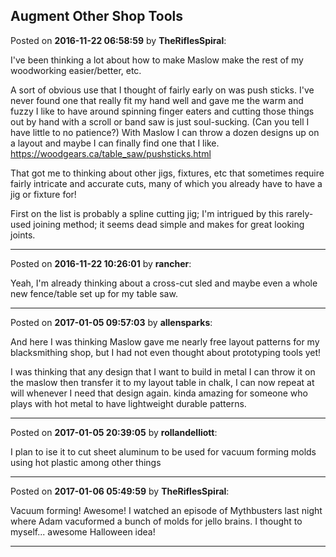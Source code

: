 ## Augment Other Shop Tools
Posted on **2016-11-22 06:58:59** by **TheRiflesSpiral**:

I've been thinking a lot about how to make Maslow make the rest of my woodworking easier/better, etc.



A sort of obvious use that I thought of fairly early on was push sticks. I've never found one that really fit my hand well and gave me the warm and fuzzy I like to have around spinning finger eaters and cutting those things out by hand with a scroll or band saw is just soul-sucking. (Can you tell I have little to no patience?) With Maslow I can throw a dozen designs up on a layout and maybe I can finally find one that I like. https://woodgears.ca/table_saw/pushsticks.html



That got me to thinking about other jigs, fixtures, etc that sometimes require fairly intricate and accurate cuts, many of which you already have to have a jig or fixture for!



First on the list is probably a spline cutting jig; I'm intrigued by this rarely-used joining method; it seems dead simple and makes for great looking joints.

---

Posted on **2016-11-22 10:26:01** by **rancher**:

Yeah, I'm already thinking about a cross-cut sled and maybe even a whole new fence/table set up for my table saw.

---

Posted on **2017-01-05 09:57:03** by **allensparks**:

And here I was thinking Maslow gave me nearly free layout patterns for my blacksmithing shop, but I had not even thought about prototyping tools yet! 



I was thinking that any design that I want to build in metal I can throw it on the maslow then transfer it to my layout table in chalk, I can now repeat at will whenever I need that design again. kinda amazing for someone who plays with hot metal to have lightweight durable patterns.

---

Posted on **2017-01-05 20:39:05** by **rollandelliott**:

I plan to ise it to cut sheet aluminum to be used for vacuum forming molds using hot plastic among other things

---

Posted on **2017-01-06 05:49:59** by **TheRiflesSpiral**:

Vacuum forming! Awesome! I watched an episode of Mythbusters last night where Adam vacuformed a bunch of molds for jello brains. I thought to myself... awesome Halloween idea!

---

